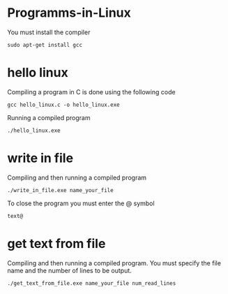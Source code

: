 # Programms-in-Linux

You must install the compiler

```
sudo apt-get install gcc
```
# hello linux

Compiling a program in C is done using the following code

```
gcc hello_linux.c -o hello_linux.exe
```

Running a compiled program

```
./hello_linux.exe
```

# write in file

Compiling and then running a compiled program

```
./write_in_file.exe name_your_file
```

To close the program you must enter the @ symbol

```
text@
```

# get text from file

Compiling and then running a compiled program. You must specify the file name and the number of lines to be output.

```
./get_text_from_file.exe name_your_file num_read_lines
```
